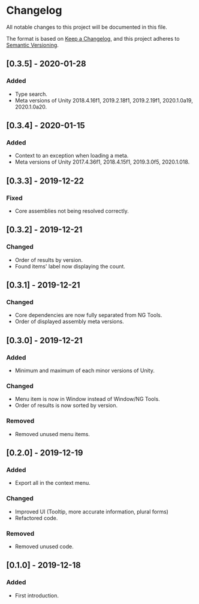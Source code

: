 # Changelog
All notable changes to this project will be documented in this file.

The format is based on [Keep a Changelog](https://keepachangelog.com/en/1.0.0/),
and this project adheres to [Semantic Versioning](https://semver.org/spec/v2.0.0.html).


## [0.3.5] - 2020-01-28
### Added
- Type search.
- Meta versions of Unity 2018.4.16f1, 2019.2.18f1, 2019.2.19f1, 2020.1.0a19, 2020.1.0a20.

## [0.3.4] - 2020-01-15
### Added
- Context to an exception when loading a meta.
- Meta versions of Unity 2017.4.36f1, 2018.4.15f1, 2019.3.0f5, 2020.1.018.

## [0.3.3] - 2019-12-22
### Fixed
- Core assemblies not being resolved correctly.

## [0.3.2] - 2019-12-21
### Changed
- Order of results by version.
- Found items' label now displaying the count.

## [0.3.1] - 2019-12-21
### Changed
- Core dependencies are now fully separated from NG Tools.
- Order of displayed assembly meta versions.

## [0.3.0] - 2019-12-21
### Added
- Minimum and maximum of each minor versions of Unity.

### Changed
- Menu item is now in Window instead of Window/NG Tools.
- Order of results is now sorted by version.

### Removed
- Removed unused menu items.

## [0.2.0] - 2019-12-19
### Added
- Export all in the context menu.

### Changed
- Improved UI (Tooltip, more accurate information, plural forms)
- Refactored code.

### Removed
- Removed unused code.

## [0.1.0] - 2019-12-18
### Added
- First introduction.
